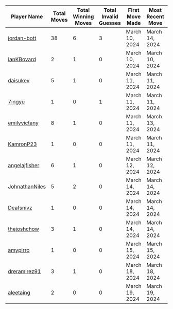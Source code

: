 
| Player Name | Total Moves | Total Winning Moves | Total Invalid Guesses | First Move Made | Most Recent Move | Most Guessed Word |
| ----------- | ----------- | ------------------- | --------------------- | --------------- | ---------------- | ------------- |
| [jordan-bott](https://github.com/jordan-bott) | 38 | 6 | 3 | March 10, 2024 | March 14, 2024 | PLANT (4 times!) |
| [IanKBovard](https://github.com/IanKBovard) | 2 | 1 | 0 | March 10, 2024 | March 10, 2024 | EASEL (1 times!) |
| [daisukev](https://github.com/daisukev) | 5 | 1 | 0 | March 11, 2024 | March 11, 2024 | JOUST (1 times!) |
| [7ingyu](https://github.com/7ingyu) | 1 | 0 | 1 | March 11, 2024 | March 11, 2024 | COEST (1 times!) |
| [emilyvictany](https://github.com/emilyvictany) | 8 | 1 | 0 | March 11, 2024 | March 13, 2024 | PRISM (1 times!) |
| [KamronP23](https://github.com/KamronP23) | 1 | 0 | 0 | March 11, 2024 | March 11, 2024 | SWEAR (1 times!) |
| [angelajfisher](https://github.com/angelajfisher) | 6 | 1 | 0 | March 12, 2024 | March 12, 2024 | GROWN (1 times!) |
| [JohnathanNiles](https://github.com/JohnathanNiles) | 5 | 2 | 0 | March 14, 2024 | March 14, 2024 | HOVER (1 times!) |
| [Deafsnivz](https://github.com/Deafsnivz) | 1 | 0 | 0 | March 14, 2024 | March 14, 2024 | AUDIO (1 times!) |
| [thejoshchow](https://github.com/thejoshchow) | 3 | 1 | 0 | March 14, 2024 | March 14, 2024 | GLOSS (1 times!) |
| [amypirro](https://github.com/amypirro) | 1 | 0 | 0 | March 15, 2024 | March 15, 2024 | SNAKE (1 times!) |
| [dreramirez91](https://github.com/dreramirez91) | 3 | 1 | 0 | March 18, 2024 | March 18, 2024 | SPADE (1 times!) |
| [aleetaing](https://github.com/aleetaing) | 2 | 0 | 0 | March 19, 2024 | March 19, 2024 | FRAUD (1 times!) |